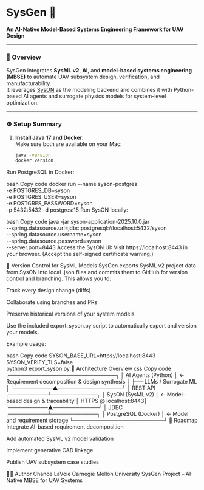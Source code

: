 # SysGen 🚀
**An AI-Native Model-Based Systems Engineering Framework for UAV Design**

---

### 🧠 Overview

SysGen integrates **SysML v2**, **AI**, and **model-based systems engineering (MBSE)** to automate UAV subsystem design, verification, and manufacturability.  
It leverages [SysON](https://mbse-syson.org) as the modeling backend and combines it with Python-based AI agents and surrogate physics models for system-level optimization.

---

### ⚙️ Setup Summary

1. **Install Java 17 and Docker.**  
   Make sure both are available on your Mac:
   ```bash
   java -version
   docker version
Run PostgreSQL in Docker:

bash
Copy code
docker run --name syson-postgres \
  -e POSTGRES_DB=syson \
  -e POSTGRES_USER=syson \
  -e POSTGRES_PASSWORD=syson \
  -p 5432:5432 -d postgres:15
Run SysON locally:

bash
Copy code
java -jar syson-application-2025.10.0.jar \
  --spring.datasource.url=jdbc:postgresql://localhost:5432/syson \
  --spring.datasource.username=syson \
  --spring.datasource.password=syson \
  --server.port=8443
Access the SysON UI:
Visit https://localhost:8443 in your browser.
(Accept the self-signed certificate warning.)

🧩 Version Control for SysML Models
SysGen exports SysML v2 project data from SysON into local .json files and commits them to GitHub for version control and branching.
This allows you to:

Track every design change (diffs)

Collaborate using branches and PRs

Preserve historical versions of your system models

Use the included export_syson.py script to automatically export and version your models.

Example usage:

bash
Copy code
SYSON_BASE_URL=https://localhost:8443 \
SYSON_VERIFY_TLS=false \
python3 export_syson.py
🧱 Architecture Overview
css
Copy code
┌────────────────────────────┐
│   AI Agents (Python)       │  ← Requirement decomposition & design synthesis
│   ├── LLMs / Surrogate ML  │
└──────────▲─────────────────┘
           │ REST API
┌──────────┴────────────┐
│ SysON (SysML v2)      │  ← Model-based design & traceability
│ HTTPS @ localhost:8443│
└──────────▲────────────┘
           │ JDBC
┌──────────┴────────────┐
│ PostgreSQL (Docker)   │  ← Model and requirement storage
└────────────────────────┘
🧮 Roadmap
 Integrate AI-based requirement decomposition

 Add automated SysML v2 model validation

 Implement generative CAD linkage

 Publish UAV subsystem case studies

🧑‍💻 Author
Chance LaVoie
Carnegie Mellon University
SysGen Project – AI-Native MBSE for UAV Systems
